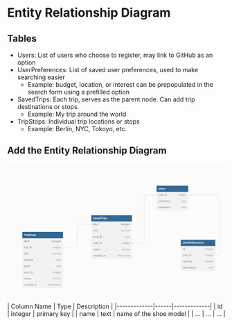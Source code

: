 # Entity Relationship Diagram

## Tables

- Users: List of users who choose to register, may link to GitHub as an option
- UserPreferences: List of saved user preferences, used to make searching easier
  - Example: budget, location, or interest can be prepopulated in the search form using a prefilled option
- SavedTrips: Each trip, serves as the parent node. Can add trip destinations or stops.
  -   Example: My trip around the world
- TripStops: Individual trip locations or stops
  -   Example: Berlin, NYC, Tokoyo, etc.

## Add the Entity Relationship Diagram

<img src="https://github.com/bmurdata/wonderhop/blob/main/images/ERD_web103.png">
| Column Name | Type | Description |
|-------------|------|-------------|
| id | integer | primary key |
| name | text | name of the shoe model |
| ... | ... | ... |
